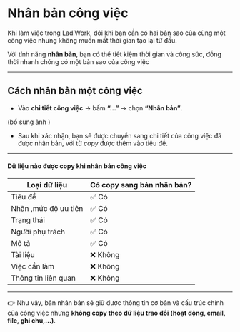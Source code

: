 # Nhân bản công việc

Khi làm việc trong LadiWork, đôi khi bạn cần có hai bản sao của cùng một công việc nhưng không muốn mất thời gian tạo lại từ đầu.

Với tính năng **nhân bản**, bạn có thể tiết kiệm thời gian và công sức, đồng thời nhanh chóng có một bản sao của công việc

***

## Cách nhân bản một công việc

* Vào **chi tiết công việc** → bấm **“...”** → chọn **“Nhân bản”**.

(bổ sung ảnh )

* Sau khi xác nhận, bạn sẽ được chuyển sang chi tiết của công việc đã được nhân bản, với từ _copy_ được thêm vào tiêu đề.

***

#### Dữ liệu nào được copy khi nhân bản công việc

| Loại dữ liệu         | Có copy sang bản nhân bản? |
| -------------------- | -------------------------- |
| Tiêu đề              | ✅ Có                       |
| Nhãn ,mức độ ưu tiên | ✅ Có                       |
| Trạng thái           | ✅ Có                       |
| Người phụ trách      | ✅ Có                       |
| Mô tả                | ✅ Có                       |
| Tài liệu             | ❌ Không                    |
| Việc cần làm         | ❌ Không                    |
| Thông tin liên quan  | ❌ Không                    |

***

👉 Như vậy, bản nhân bản sẽ giữ được thông tin cơ bản và cấu trúc chính của công việc nhưng **không copy theo dữ liệu trao đổi (hoạt động, email, file, ghi chú,…)**.
